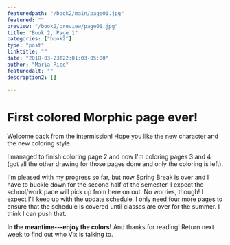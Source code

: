 ```yaml
---
featuredpath: "/book2/main/page01.jpg"
featured: ""
preview: "/book2/preview/page01.jpg"
title: "Book 2, Page 1"
categories: ["book2"]
type: "post"
linktitle: ""
date: "2018-03-23T22:01:03-05:00"
author: "Maria Rice"
featuredalt: ""
description2: []

---
```


# First colored Morphic page ever!

Welcome back from the intermission! Hope you like the new character and the new coloring style.

I managed to finish coloring page 2 and now I'm coloring pages 3 and 4 (got all the other drawing
for those pages done and only the coloring is left).

I'm pleased with my progress so far, but now Spring Break is over and I have to buckle down for
the second half of the semester. I expect the school/work pace will pick up from here on out.
No worries, though! I expect I'll keep up with the update schedule. I only need four more pages
to ensure that the schedule is covered until classes are over for the summer. I think I can push that.

**In the meantime---enjoy the colors!** And thanks for reading! Return next week to find out who
Vix is talking to.
